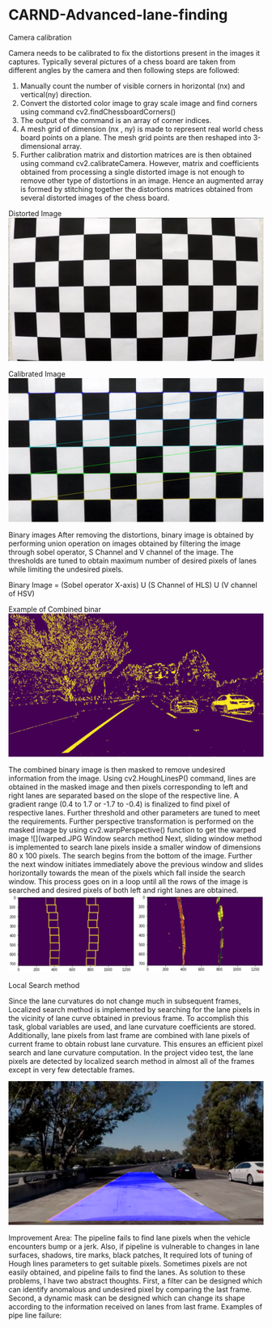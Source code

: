 # CARND-Advanced-lane-finding

Camera calibration

Camera needs to be calibrated to fix the distortions present in the images it captures. Typically several pictures of a chess board are taken from different angles by the camera and then following steps are followed: 
1. Manually count the number of visible corners in horizontal (nx) and vertical(ny) direction.
2. Convert the distorted color image to gray scale image and find corners using command cv2.findChessboardCorners()
3. The output of the command is an array of corner indices.
5. A mesh grid of dimension (nx , ny) is made to represent real world chess board points on a plane. The mesh grid points are then reshaped into 3-dimensional array.
6. Further calibration matrix and distortion matrices are is then obtained using command cv2.calibrateCamera. 
However, matrix and coefficients obtained from processing a single distorted image is not enough to remove other type of distortions in an image. Hence an augmented array is formed by stitching together the distortions matrices obtained from several distorted images of the chess board. 

Distorted Image
![](calibration1.jpg) 

Calibrated Image
![](AA.jpg) 

Binary images
After removing the distortions, binary image is obtained by performing union operation on images obtained by filtering the image through sobel operator, S Channel and V channel of the image. The thresholds are tuned to obtain maximum number of desired pixels of lanes while limiting the undesired pixels.

Binary Image = (Sobel operator X-axis) U (S Channel of HLS)  U (V channel of HSV)

Example of Combined binar
![](cb_test5.jpg)

The combined binary image is then masked to remove undesired information from the image. Using cv2.HoughLinesP() command, lines are obtained in the masked image and then pixels corresponding to left and right lanes are separated based on the slope of the respective line.
A gradient range (0.4 to 1.7 or -1.7 to -0.4) is finalized to find pixel of respective lanes. Further threshold and other parameters are tuned to meet the requirements. 
Further perspective transformation is performed on the masked image by using cv2.warpPerspective() function to get the warped image
![](warped.JPG
Window search method
Next, sliding window method is implemented to search lane pixels inside a smaller window of dimensions 80 x 100 pixels. The search begins from the bottom of the image. Further the next window initiates immediately above the previous window and slides horizontally towards the mean of the pixels which fall inside the search window. This process goes on in a loop until all the rows of the image is searched and desired pixels of both left and right lanes are obtained.
![](search.JPG)

Local Search method

Since the lane curvatures do not change much in subsequent frames, Localized search method is implemented by searching for the lane pixels in the vicinity of lane curve obtained in previous frame. To accomplish this task, global variables are used, and lane curvature coefficients are stored. 
Additionally, lane pixels from last frame are combined with lane pixels of current frame to obtain robust lane curvature. This ensures an efficient pixel search and lane curvature computation. In the project video test, the lane pixels are detected by localized search method in almost all of the frames except in very few detectable frames.

![](OP_test4.jpg)

Improvement Area:
The pipeline fails to find lane pixels when the vehicle encounters bump or a jerk. Also, if pipeline is vulnerable to changes in lane surfaces, shadows, tire marks, black patches, It required lots of tuning of Hough lines parameters to get suitable pixels. Sometimes pixels are not easily obtained, and pipeline fails to find the lanes. As solution to these problems, I have two abstract thoughts. First, a filter can be designed which can identify anomalous and undesired pixel by comparing the last frame. Second, a dynamic mask can be designed which can change its shape according to the information received on lanes from last frame. Examples of pipe line failure:
